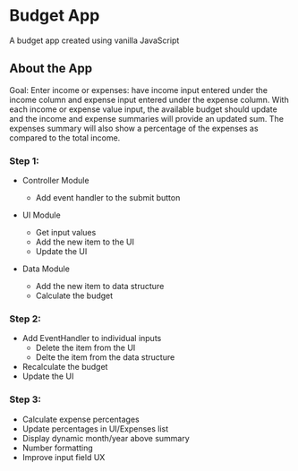 # Budget App
A budget app created using vanilla JavaScript

## About the App
Goal: Enter income or expenses: have income input entered under the income column and expense input entered under the expense column. With each income or expense value input, the available budget should update and the income and expense summaries will provide an updated sum. The expenses summary will also show a percentage of the expenses as compared to the total income.

### Step 1:
- Controller Module
  - Add event handler to the submit button

- UI Module
  - Get input values
  - Add the new item to the UI
  - Update the UI
  
- Data Module
  - Add the new item to data structure
  - Calculate the budget

### Step 2:
- Add EventHandler to individual inputs
  - Delete the item from the UI
  - Delte the item from the data structure
- Recalculate the budget
- Update the UI

### Step 3:
- Calculate expense percentages
- Update percentages in UI/Expenses list
- Display dynamic month/year above summary
- Number formatting
- Improve input field UX
